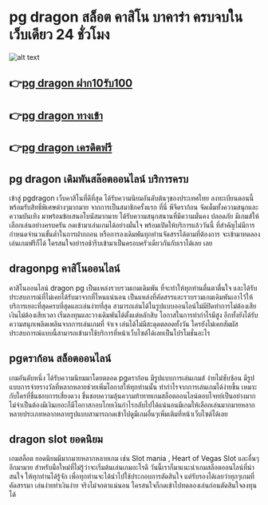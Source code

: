 # pg dragon สล็อต คาสิโน บาคาร่า ครบจบในเว็บเดียว 24 ชั่วโมง

![alt text](https://media.istockphoto.com/id/1446902738/vector/hand-drawn-dragon-in-brown-and-green-colours.jpg?s=2048x2048&w=is&k=20&c=suRlNiQUYoXboazZmeRm2sLyO_wefJY_jxQa4cqqs74=)

## 👉[pg dragon ฝาก10รับ100](https://line.me/R/ti/p/@078fkthy?oat_content=url)
## 👉[pg dragon ทางเข้า](https://line.me/R/ti/p/@078fkthy?oat_content=url)
## 👉[pg dragon เครดิตฟรี](https://line.me/R/ti/p/@078fkthy?oat_content=url)


## pg dragon เดิมพันสล๊อตออนไลน์ บริการครบ
เข้าสู่ pgdragon เว็บคาสิโนที่ดีที่สุด ได้รับความนิยมอันดับต้นๆของประเทศไทย ลงทะเบียนตอนนี้ พร้อมรับสิทธิ์พิเศษต่างๆมากมาย จากการเป็นสมาชิกครั้งแรก ที่นี่ พีจีดราก้อน
จัดเต็มทั้งความสนุกและความบันเทิง มาพร้อมข้อเสนอโบนัสมากมาย ได้รับความสนุกสนานที่มีความมั่นคง ปลอดภัย มีเกมส์ให้เลือกเล่นอย่างครบครัน กดเข้ามาเล่นเกมได้อย่างมั่นใจ พร้อมเปิดให้บริการแล้ววันนี้ ที่สำคัญไม่มีการกำหนดจำนวนขั้นต่ำในการฝากถอน หรือการลงเดิมพันทุกท่านจัดสรรได้ตามที่ต้องการ จะเข้ามาทดลองเล่นเกมฟรีก็ได้ ใครสนใจอย่ารอช้ารีบเข้ามาเป็นครอบครัวเดียวกันกับเราได้เลย
เลย

## dragonpg คาสิโนออนไลน์

คาสิโนออนไลน์ dragon pg เป็นแหล่งรวบรวมเกมเดิมพัน ที่จะทำให้ทุกท่านตื่นตาตื่นใจ และได้รับประสบการณ์ที่ไม่เคยได้รับมาจากที่ไหนแน่นอน เป็นแหล่งที่คัดสรรและรวบรวมเกมเดิมพันเอาไว้ให้บริการเยอะที่สุดครบที่สุดและเล่นง่ายที่สุด สามารถเล่นได้ในรูปแบบออนไลน์ไม่มีปิดทำการไม่ต้องเสียเงินไม่ต้องเสียเวลา เริ่มลงทุนและวางเดิมพันได้ตั้งแต่หลักสิบ โอกาสในการทำกำไรมีสูง อีกทั้งยังได้รับความสนุกเพลิดเพลินจากการเล่นเกมที่ จำเจ เล่นได้ไม่มีสะดุดตลอดทั้งวัน ใครยังไม่เคยสัมผัสประสบการณ์แบบนี้สามารถเข้ามาใช้บริการที่หน้าเว็บไซต์ได้เลยเป็นโปรโมชั่นอะไร

## pgดราก้อน สล็อตออนไลน์

เกมอันดับหนึ่ง ได้รับความนิยมมาโดยตลอด pgดราก้อน มีรูปแบบการเล่นเกมส์ ง่ายไม่ซับซ้อน มีรูปแบบการจ่ายรางวัลที่หลากหลายช่วยเพิ่มโอกาสให้ทุกท่านนั้น ทำกำไรจากการเล่นเกมได้ง่ายขึ้น เหมาะกับใครที่ชื่นชอบการเสี่ยงดวง ชื่นชอบความลุ้นความท้าทายเกมสล็อตออนไลน์ตอบโจทย์เป็นอย่างมาก ไม่จำเป็นต้องมีเงินเยอะก็มีโอกาสกอบโกยเงินกำไรกลับไปได้แน่นอนมีเกมให้เลือกเล่นมากมายหลากหลายประเภทหลากหลายรูปแบบสามารถกดเข้าไปดูมีเกมอื่นๆเพิ่มเติมที่หน้าเว็บไซต์ได้เลย

## dragon slot ยอดนิยม
เกมสล็อต ยอดนิยมมีมากมายหลากหลายเกม เช่น Slot mania , Heart of Vegas Slot และอื่นๆอีกมามาย สำหรับมือใหม่ที่ไม่รู้ว่าจะเริ่มต้นเล่นเกมอะไรดี วันนี้เราก็มาแนะนำเกมสล็อตออนไลน์ที่น่าสนใจ ให้ทุกท่านได้รู้จัก เพื่อทุกท่านจะได้นำไปใช้ประกอบการตัดสินใจ แต่รับรองได้เลยว่าทุกๆเกมที่คัดสรรมา เล่นง่ายทำเงินง่าย จริงไม่จกตาแน่นอน ใครสนใจก็กดเข้าไปทดลองเล่นก่อนตัดสินใจลงทุนได้